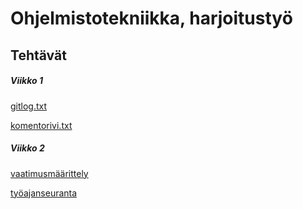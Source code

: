 # Ohjelmistotekniikka, harjoitustyö

## Tehtävät

##### Viikko 1

[gitlog.txt](https://github.com/JoJoensuu/ot-harjoitustyo/blob/master/laskarit/viikko1/gitlog.txt)

[komentorivi.txt](https://github.com/JoJoensuu/ot-harjoitustyo/blob/master/laskarit/viikko1/komentorivi.txt)

##### Viikko 2
[vaatimusmäärittely](https://github.com/JoJoensuu/ot-harjoitustyo/blob/master/python-strenght-training-app/Dokumentaatio/vaatimusmaarittely.md)

[työajanseuranta](https://github.com/JoJoensuu/ot-harjoitustyo/blob/master/python-strenght-training-app/Dokumentaatio/tuntikirjanpito.md)

